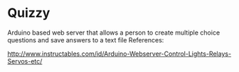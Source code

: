 # Quizzy
Arduino based web server that allows a person to create multiple choice questions and save answers to a text file
References:

http://www.instructables.com/id/Arduino-Webserver-Control-Lights-Relays-Servos-etc/

